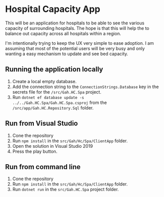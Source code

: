 # Hospital Capacity App

This will be an application for hospitals to be able to see the various capacity of surrounding hospitals. The hope
is that this will help the to balance out capacity across all hospitals within a region.

I'm intentionally trying to keep the UX very simple to ease adoption.  I am assuming that most of the potential users
will be very busy and only wanting a easy mechanism to update and see bed capacity.

## Running the application locally

1. Create a local empty database.
2. Add the connection string to the `ConnectionStrings.Database` key in the secrets file for the `/src/Gah.HC.Spa` project.
3. Run `dotnet ef database update -s ../../Gah.HC.Spa/Gah.HC.Spa.csproj` from the `/src/app/Gah.HC.Repository.Sql` folder.

## Run from Visual Studio

1. Cone the repository
2. Run `npm install` in the `src/Gah/Hc/Spa/ClientApp` folder.
3. Open the solution in Visual Studio 2019
4. Press the play button.

## Run from command line
1. Cone the repository
2. Run `npm install` in the `src/Gah/Hc/Spa/ClientApp` folder.
3. Run `dotnet run` in the `src/Gah.HC.Spa` project folder.
